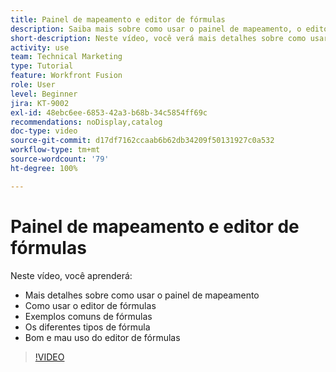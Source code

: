 ```yaml
---
title: Painel de mapeamento e editor de fórmulas
description: Saiba mais sobre como usar o painel de mapeamento, o editor de fórmulas e veja exemplos de fórmulas comuns no  [!DNL Adobe Workfront Fusion].
short-description: Neste vídeo, você verá mais detalhes sobre como usar o painel de mapeamento e o editor de fórmulas.
activity: use
team: Technical Marketing
type: Tutorial
feature: Workfront Fusion
role: User
level: Beginner
jira: KT-9002
exl-id: 48ebc6ee-6853-42a3-b68b-34c5854ff69c
recommendations: noDisplay,catalog
doc-type: video
source-git-commit: d17df7162ccaab6b62db34209f50131927c0a532
workflow-type: tm+mt
source-wordcount: '79'
ht-degree: 100%

---
```


# Painel de mapeamento e editor de fórmulas

Neste vídeo, você aprenderá:

* Mais detalhes sobre como usar o painel de mapeamento
* Como usar o editor de fórmulas
* Exemplos comuns de fórmulas
* Os diferentes tipos de fórmula
* Bom e mau uso do editor de fórmulas

>[!VIDEO](https://video.tv.adobe.com/v/335262/?quality=12&learn=on&enablevpops)
